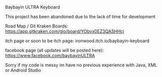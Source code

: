 Baybayin ULTRA Keyboard

This project has been abandoned due to the lack of time for development

Road Map / Git Kraken Boards:
https://app.gitkraken.com/glo/board/YObvx0EZ3QASHHcj

itch page or soon to be itch page:
ironwood.itch.io/baybayin-keyboard

facebook page (all updates will be posted here):
https://www.facebook.com/baybayinULTRA


Sorry if my code is messy im have no previous experience with Java, XML or Android Studio
